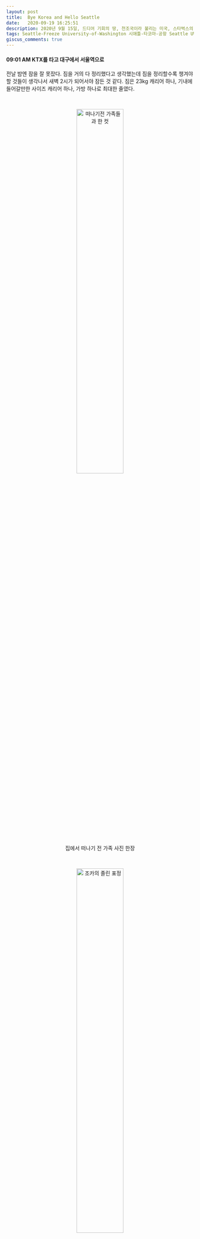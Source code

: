 ```yaml
---
layout: post
title:  Bye Korea and Hello Seattle
date:   2020-09-19 16:25:51
description: 2020년 9월 15일, 드디어 기회의 땅, 천조국이라 불리는 미국, 스타벅스의 고향인 시애틀에 도착했다. 도착 후 시차 적응, 필요한 물품 구입 등으로 조금 정신이 없어서 3일이 지난 18일이 되어서야 글을 끄적여 본다. 대구에서 인천공항, 그리고 시애틀 타코마 공항에서 기숙사에 도착하기까지의 여정을 담아본다.
tags: Seattle-Freeze University-of-Washington 시애틀-타코마-공항 Seattle UW 미국석사 미국유학 시애틀
giscus_comments: true
---
```

#### 09:01 AM KTX를 타고 대구에서 서울역으로

전날 밤엔 잠을 잘 못잤다. 짐을 거의 다 정리했다고 생각했는데 짐을 정리할수록 챙겨야 할 것들이 생각나서 새벽 2시가 되어서야 잠든 것 같다. 짐은 23kg 캐리어 하나, 기내에 들어갈만한 사이즈 캐리어 하나, 가방 하나로 최대한 줄였다.

<br>

<p style="text-align:center;">
<img src="https://lh3.googleusercontent.com/pw/ACtC-3cu5COjeaAi5fKUEgioUNFvHU4zIrKsj48ZYkuPHvlX_6fnrkZVe_RH9GYUxGhVrSeQEnl7mL1xNbz0dF6WJmlJF4QSC_uvsRmrXROtlPjz4B648q168WSrxr5Koj28FmKYlwd_PB1BxUeTU94Hsuxw=w729-h969-no?authuser=0" alt="떠나기전 가족들과 한 컷" width="50%" align="center"/>
<br><br>
집에서 떠나기 전 가족 사진 한장
</p>

<br>

<p style="text-align:center;">
<img src="https://lh3.googleusercontent.com/pw/ACtC-3d4aTzKANcRKzdUTqfcP1Ntk8rqg9O5ZrCajm6-6P4MenHuEAjlOAQAJGdJ0PudOY6qC3_uDYR5-OZvqLoNPoryF3XAOtbVR9D5vQOrVPXMyDDm426hUsL1dpVJI_8kuojLkIaGpIsd_lTQAIn66Zvc=w729-h969-no?authuser=0" alt="조카의 졸린 표정" width="50%" align="center" />
<br><br>
내가 떠나는 걸 눈치챈 조카의 슬픈 표정이라고 쓰고 싶으나 실제는 졸려서 자고 싶은 표정
</p>

<br>

#### 11:50 AM 서울역에서 인천공항 가는 도중의 서프라이즈

코로나로 인해 인천공항으로 향하는 리무진 공항버스와 직행 공항철도의 운영이 일시중단 되어 어쩔 수 없이 모든 지하철 역을 거치는 공항철도 완행 지하철을 타야 했다. 지하철을 타고 인천공항을 향하던 도중 대한항공에서 근무하는 한얼이가 생각나 통화하게 되었는데, 김포공항에서 점심 번개를 제안하여 흔쾌히 응했다. 한얼이란 친구는 10여년 전 내가 있던 북경대로 교환 온 학생인데 내 동기 중국 여자애인 양징이란 친구와 결혼하여 지금 한국에서 살고 있다. 한얼-양징 커플은 내가 처음 소개해주기도 했고 둘다 너무 좋은 친구들이라 만날 때마다 너무 반가운 친구들이다.

<br>

<p style="text-align:center;">
<img src="https://lh3.googleusercontent.com/pw/ACtC-3cMYJEKCOaAIsLW7xcOM4rfoi__Wxiyy266GmRa2Zx9UEk5nD-5hEnj2fq21-985Yy9XWLIMZEmg7jvSLmcMBO-crWBvJM1e7eEgmSqu8gdmUd4zJdS_3P_pUjtrJ4GnvCcHjVNpkLEI9SyPCAdy3Nx=w1290-h969-no?authuser=0" alt="한얼이와 점심 식사" width="50%" align="center"/>
<br><br>
김포공항 롯데몰에서 한얼님과 즐거운 점심, 2010년도에 처음 만났던 것 같은데 벌써 10년이란 세월이 흘렀구나...
</p>

<br>

점심 메뉴는 짜장면으로 정했다. 독일에 있는 형이 종종 자장면 사진을 올리는 것을 볼 때 자장면이야말로 **외국에서는 맛보기 힘든 강렬한 맛**이 아닌가 싶어 마지막 식사 메뉴로 선택했다. 유린기 세트를 시켰는데 선택은 완벽했다. 한얼과 그간 못했던 이야기들 나누어서 그런지 더 맛있게 느껴졌다.

<br>

#### 02:20 PM 인천공항 도착과 기다림

한얼과 헤어지고 다시 인천공항으로 발걸음을 향했다. 가는 도중 생각나는 지인들께 전화로 마지막 인사를 드렸다. 많은 분들이 응원해주셔서 고마웠고 미국에서 재밌게 살아야겠단 다짐을 다시 한번 했다. 전화를 돌리다보니 벌써 인천공항에 도착해 있었다. 

<br>

<p style="text-align:center;">
<img src="https://lh3.googleusercontent.com/pw/ACtC-3ccLMZnv0JZTgUPEJWX3zBWXT8-Q96Kz43KbMdKaA7sXXZC1hnzOYVGPN12EJyLzbP3k230dnw8ZhgIm3EUGRDXdUJx2pPfZm7d2isE2lrZ8gbVKsvu9icqa7aIsoCHbbs2z0Ve96QjelcMyJduD64a=w727-h969-no?authuser=0" alt="코로나로 휑한 인천공항" width="50%" align="center"/>
<br><br>
코로나로 인해 인천공항은 매우 휑했다. 하지만 그 덕분에 출국심사는 매우 빠르게 끝낼 수 있어 좋았다. 모든 사건에는 pros and cons가 동시에 존재한다라는 것을 다시 실감했다.
</p>

<br>

출국 심사를 끝내고 231번 탑승구 앞에서 출발시각인 오후 4시 40분까지 기다렸다. UW 석박과정 단톡방에서 만난 친구와 같이 나가기로 해서 그 친구를 기다렸다. 이 친구는 UX design을 배우는 Human Centered Design & Engineering 과정에 합격한 친구였는데 UX design에 관심이 많은 편이라(홈페이지 만들면서 디자인이 가장 힘들었다) 만나면 나눌 이야기가 많을 것 같단 생각이 들었다. 30분 정도 기다리니 도착했는데 장갑에다 얼굴 보호 필름을 쓰고 나타나서 살짝 당황했다 ㅎㅎ.

<br>

#### 4:40 PM 시애틀로 출발

<br>

<p style="text-align:center;">
<img src="https://lh3.googleusercontent.com/pw/ACtC-3c9nRQuC5P-uBupbcjwl-ku4Ydeaa11vRY2z9CJIUTFxOp4a0xisiopWTa9joxnNTD8_Zeirwbzivh2SiOrs2fNBmDBDlugJKhGb0EYtLyZ2lOVDUuPu_6rtEW4-c5-f42Qcn54Cz0C5Ew-sGy5_Rmg=w727-h969-no?authuser=0" alt="KE019 편 출발 전" width="50%" align="center"/>
<br><br>
인천공항에서 출발 전 모습
</p>

<br>

시애틀로 향하는 KE019편 대한항공기가 마침내 이륙했다. 코로나로 인해 내 옆칸은 좌석이 비어 있었다. 사람이 많지 않으니 이코노미 석도 나름 편했다. ㅎㅎ 밤시간이 되자 빈좌석 위에서 누워서 주무시는 분들도 하나둘씩 생겼고, 화장실도 원하는 시간에 편하게 이용했다. 난 전날 밤 5시간도 못잤음에도 비행기 안에서는 잠이 오질 않았고, 결국 도착할 때까지 한숨도 안잤다. 10시간 동안 영화 세편을 봤는데 그중 가장 인상 깊었던 영화는 **조커**였다. 조커의 인상이 너무 강렬해 나머지 두 영화는 잊혀질 정도였다. 주인공인 조커가 현 사회에 대한 반항심을 가지는 과정, 그 반향심이 사회불안과 폭동을 야기하는 과정이 매우 그럴싸했고, 특히 총 소지가 가능한 미국에서는 유사 폭동이 일어날 수 있겠단 생각이 들면서, 잠시 미국으로 유학가는 나의 선택이 맞나 의심이 들면서 살짝 불안해졌다. 물론 그 불안감은 학교 캠퍼스에 도착하면서 사그라들었다.

<br>

#### 11:00 AM(PDT) 시애틀 타코마 공항 도착과 함께 학교로 이동

<br>

<p style="text-align:center;">
<img src="https://lh3.googleusercontent.com/pw/ACtC-3cexNYuu7iWy0v1If-Ac0ZZfGTpFYM73-oQzlkbjC39KaXj0r4U5i4j4iM8y_Ly-y-IexLDPEJWT2jQIssVJzYISMXWVqxvUgORR2cZpfgRA7-ylwR9FuVA5BS1dhZCDkP4Uc-oGC4kkEuTmVdelcry=w727-h969-no?authuser=0" alt="시애틀 타코마 공항 첫 인상" width="50%" align="center"/>
<br><br>
시애틀 타코마 공항 도착 모습, 도시가 온통 회색 빛이다.
</p>

<br>

10시간 가량의 비행을 거쳐 드디어 시애틀 타코마 공항에 도착했다. 다만 시애틀의 첫인상은 사진이나 영상에서 보는 맑은 하늘이 아닌 회색 도시라 조금 아쉬웠다. 한국 토지 면적의 20% 가량에 해당하는 산림이 소실될 정도로 역대급 규모의 서부지역 산불 영향 때문에 대기질이 전세계에서 두번째로 안좋다고 한다. 2000년대 후반 내가 경험한 북경도 당시에 대기질이 너무 안좋았는데 당시엔 대기에 화학물질까지 섞여서 밖에 나가면 주유소 냄새같은 휘발성 화학품 냄새가 났는데 여긴 적어도 화학물질 냄새는 안나서 다행이라고 스스로 위로 했다. 공항에 도착하여 입국 심사 라인에 서자 드디어 내가 미국에 왔구나라는 실감이 났다. 입국심사대에서 전공과 수학기간 등의 질문을 받았고 어렵지 않게 통과했다. 짐도 나름 빠르게 찾았는데 우버 타는 장소를 못찾아서 약간 해맸다. 아무래도 우버도 처음 사용해보고 시애틀 공항도 처음이다보니 시행착오를 많이 거칠 수 밖에 없었다. 우버를 타고 30분 가량 시애틀 시내를 달리면서 구경했는데 생각보다 도로도 넓고 차도 많았다. 내 상상 속의 시애틀은 작고 아기자기한 도시였는데 실제로는 매우 큰 도시란 생각이 들었다.

<br>

#### 01:30 PM(PDT) 기숙사 도착

12시 반 정도 되어서 드디어 학교 캠퍼스에 도착했다. 학교 캠퍼스는 깔끔하고 잘 정리된 모습이었다. 숲이 많아서 그런지 다람쥐가 도로를 활보하기도 했다. 며칠 전에 시골에서 밤을 주웠던 것이 생각났는데 캠퍼스 도로 여기저기에 도토리 혹은 밤 열매가 꽤 많이 보였다. 그 다음날 돌아다녀보니 캠퍼스 분수 주변에는 공작새들도 살고 있었다. 그만큼 캠퍼스가 친환경적인가보다.


<br>

<p style="text-align:center;">
<img src="https://lh3.googleusercontent.com/pw/ACtC-3c0m2sSLpnr63zYavSNRIaXVXvyvKbGl6YJpKODq8rlbL2inyAQPM2IlGnz18JsjD1ZycO-0cS7jPC50pc0Sxxu7vpBDS0AKkiq4r_beRvqhoqXzMyBT8tSuD7FTrn6O7gT4HloGbw8KI7tykzw6INO=w727-h969-no?authuser=0" alt="캠퍼스 안에 동물들이 있다." width="50%" align="center"/>
<br><br>
캠퍼스 내에 살고 있는 공작새들
</p>

<br>

Lander Hall에서 신분확인 후 키를 받고 300m 떨어진 Mecer Court라는 기숙사에 도착했다. 300m는 가까운 거리임에도 짐을 밀고 가보니 꽤 멀게 느껴졌다. 기숙사에 도착했으나 출입문을 못찾아서 10분 허비하고, 출입카드가 없다는 걸 깨닫고 또 5분가량 밖에서 시간을 보내다가 다른 친구의 도움으로 기숙사에 들어갈 수 있었다. 

<br>

<p style="text-align:center;">
<img src="https://lh3.googleusercontent.com/pw/ACtC-3cTLZnVdURPOVzaVdOOGNWh15CrBUM1W2Ae9lavrP-SlxZdb-l5orRd3wgWbS5kAKOG4WtyR0wvOzlAirCIO9kzavvUzyC2GZR2MurL9XNCEAAi1YEuE-HPwOyrvMRBz5sbld6vpd-zcNhrxlzKXnRS=w1292-h970-no?authuser=0" alt="Mercer Court D동 출입문" width="50%" align="center"/>
<br><br>
1년 동안 나의 숙소인 Mercer Court D동의 출입문, 기숙사가 강 앞에 위치해 있어 (산불만 사라지면) 경치가 매우 좋을 듯 하다. 
</p>

<br>

내가 신청한 기숙사는 4인 1실로 남자 둘, 여자 둘이 산다. 거실만 4명이 공유하고 화장실은 2개, 그리고 개인방은 따로 있다. 처음 들어갔을 때 개인 방이 조금 좁아 보였으나 3~4일 살아보니 좁은 느낌이 사라졌다. 그리고 주방을 겸한 거실이 넓어 기숙사 내에 오래 있어도 답답한 느낌은 들지 않았다.

<br>

<p style="text-align:center;">
<img src="https://lh3.googleusercontent.com/pw/ACtC-3eLJKK7oIAy0GnV0h5Bg1lAos9Q1xM88m-h5gH9gM7YBdSOwAmTj4CPyBwjOkdYH3-Es3POlqDKgw8ZJyOXkka1BaT8Q6MvoAKtCmGlXu9EXpkE_C8gOHH7JThiGTxDcK9zJ7iF6fxZ0q-uve4_1xp6=w1292-h970-no?authuser=0" alt="기숙사 첫모습" width="50%" align="center"/>
<br><br>
내 방 첫모습. 침대가 한가운데에 있어서 좁아 보였던 것 같다.
</p>

<br>

<p style="text-align:center;">
<img src="https://lh3.googleusercontent.com/pw/ACtC-3dsfH05_o4EqP3cNN-oXUVAFv74255cPqgCMJEOj1aaJQpYCvZ2r_b_cNJNJxZgySroZFsC87R5bfbREUDqFj6s2uCz6G488ob-HpOgYoCJLRw94qQAr2t7dHV2bk2-H-ij5OE8fAleegAb_RBOEjIW=w1292-h970-no?authuser=0" alt="기숙사 모습" width="50%" align="center"/>
<br><br>
문 옆에 있는 수납공간, 나름 활용성을 생각하여 잘 설계한 것 같다.
</p>

<br>

#### 03:30 PM(PDT) 은행계좌 만들기

기숙사에 도착해서 캘리포니아 출신 룸메와 이야기를 살짝 나눴다. 영어는 native인데 부모님과 전화통화할 때 광동어를 쓰는 걸 보니 홍콩이나 광동지역 이민 2세로 추정된다. 짧게 대화하긴 했지만 성격이 매우 좋아보인다. 좋은 룸메를 만나는 건 정말 행운이다. 짐을 풀고 샤워를 끝낸 후 학교에서 가장 가까운 Chase bank에 가서 은행계좌를 만들었다. Chase에서 계좌를 만들며 느낀 점은 미국 은행들은 매우 수탈적이라는 것인다. 통장에 일정 이상의 금액을 유지하지 않으면 월 12달러의 사용료를 내야하는 점, 해외송금시 50달러의 무지막지한 수수료를 부과하는 점, 이에 더햐여 해외계좌에서 Chase 계좌로 입금 받을 때도 15달러의 수수료를 부과하는 점은 다소 과도하단 생각이다.


<br>

#### 04:30 PM(PDT) H mart, Costco, Target에서 쇼핑

미래에셋에서 근무할 때 알게 된 OO증권의 과장님 한분이 UW MBA 학생으로 계시는데 그분의 차를 빌려 타고 대형 수퍼마켓에 들려 당장 필요한 물건들을 샀다. 사실 기숙사에 도착한지 얼마 되지 않았고 잠을 안잤더니 정신이 살짝 혼미하여 필요한 물건들을 다 사진 못했지만, 그래도 며칠동안 먹을 수 있는 음식과 물건들을 사지 않았다면 굉장히 힘든 나날을 보냈을 것 같다. 다음날 다른 지역으로 이동하셔야 하는 빡센 상황에서도 호의를 베풀어 주셔서 매우 감사하다.

<br>

#### 마치며(미국에 도착한 소감)

만 하루동안 시애틀을 돌아다니며 느낀 점은 동양계 이민자가 많아서 그런지 사람들이 서투른 영어를 들어도 끝까지 듣고 차분히 설명해준다는 점이다. 2014년 뉴욕에 출장갔을 때의 경험과는 사뭇 다르다. 당시에는 나의 표현이 서툴거나 대답을 못알아 들으면 상대방이 상당히 신경질적으로 반응했는데 여기 사람들은 그렇진 않았다. 나의 경험이 남들에게 무심함을 표현하는 Seattle Freeze일수도 있겠으나 적어도 화를 내지 않는 부분은 좋은 것 같다. 또한 거리에 homeless가 종종 보였는데 아마존을 중심으로 시애틀 내 IT 기업들이 크게 성장하면서 "곳간에서 인심난다"는 격언에 따라 최근 몇년간 주변지역의 homeless들이 시애틀로 몰려왔다고 한다. 그들이 일반인들을 위협하진 않는다는 점은 다행이다. 또한 코로나 시국에도 Tech 쪽은 취업이 잘되는 편이란 점도 안심하게 만드는 요소이다. 졸업후 OPT 기간인 3년 정도는 일을 해보고 싶은 마음이 있어서 공부뿐만 아니라 취업 준비도 잘 해야겠다는 생각이다. 

시애틀 도착 후 행정적인 일과 시차적응 때문에 홈페이지 관리에 소홀했다. 오늘부터 학교생활 중심으로 여러 이야기를 채워 넣을 생각이다. 모두들 즐거운 주말 보내길~!


<br>

<p style="text-align:center;">
<img src="https://lh3.googleusercontent.com/pw/ACtC-3fAwLLvk7c_cBznZX0pg2hPYJ-Vt_KSNBCQ-Ae9swWu5LoQmgF62YSxDbNclOV7gWyi3vGo6DmIFWSWTH1h5v2XE5YozcCIcljZ9Xa6HnsPHdGGtKvspfTe3hlZWKXmggwtZAD3OXF4QVJpswX-IIHX=w1292-h970-no?authuser=0" alt="학교 분수대 앞" width="80%" align="center"/>
<br><br>
University of Washington의 Drumheller Fountain 앞에서 학교 마실 나온 아재 컷
</p>

<br>

<script type="text/javascript">
var img = document.getElementsByTagName("img");
    for (var x = 0; x < img.length; x++) {
      img.item(x).onclick=function() {window.open(this.src)}; 
    }
</script>